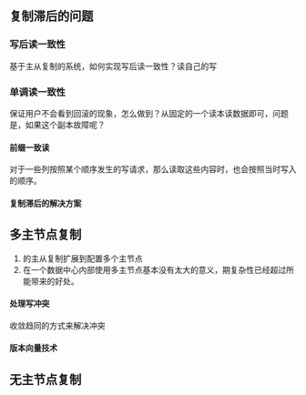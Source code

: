 ## 复制滞后的问题
### 写后读一致性
基于主从复制的系统，如何实现写后读一致性？读自己的写

### 单调读一致性
保证用户不会看到回滚的现象，怎么做到？从固定的一个读本读数据即可，问题是，如果这个副本故障呢？

#### 前缀一致读
对于一些列按照某个顺序发生的写请求，那么读取这些内容时，也会按照当时写入的顺序。

#### 复制滞后的解决方案

## 多主节点复制
1. 的主从复制扩展到配置多个主节点
2. 在一个数据中心内部使用多主节点基本没有太大的意义，期复杂性已经超过所能带来的好处。

#### 处理写冲突
收敛趋同的方式来解决冲突

#### 版本向量技术

## 无主节点复制
